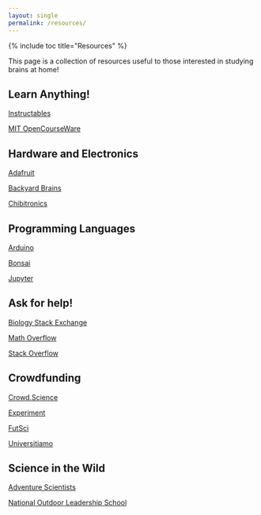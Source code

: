 ```yaml
---
layout: single
permalink: /resources/
---
```

{% include toc title="Resources" %}

This page is a collection of resources useful to those interested in studying brains at home!

## Learn Anything!

[Instructables](http://www.instructables.com/)

[MIT OpenCourseWare](https://ocw.mit.edu/about/)

## Hardware and Electronics

[Adafruit](https://www.adafruit.com/)

[Backyard Brains](https://backyardbrains.com/)

[Chibitronics](https://chibitronics.com/)

## Programming Languages

[Arduino](https://www.arduino.cc/)

[Bonsai](https://bitbucket.org/horizongir/bonsai)

[Jupyter](https://jupyter.org/)

## Ask for help!

[Biology Stack Exchange](https://biology.stackexchange.com/)

[Math Overflow](https://mathoverflow.net/)

[Stack Overflow](https://stackoverflow.com/)

## Crowdfunding

[Crowd.Science](https://crowd.science/)

[Experiment](https://experiment.com/)

[FutSci](https://www.futsci.com/)

[Universitiamo](https://universitiamo.eu/en/project)

## Science in the Wild

[Adventure Scientists](http://www.adventurescience.org/)

[National Outdoor Leadership School](https://www.nols.edu/en/)

